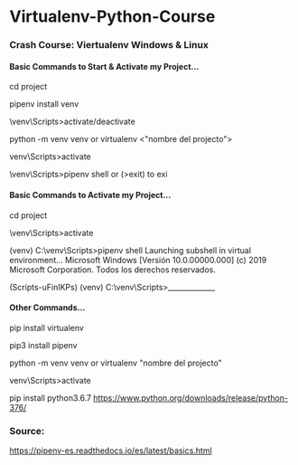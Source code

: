 # Virtualenv-Python-Course
### Crash Course: Viertualenv Windows &amp; Linux

#### Basic Commands to Start & Activate my Project...

cd project

pipenv install venv

\venv\Scripts>activate/deactivate

python -m venv venv or virtualenv <"nombre del projecto">

venv\Scripts>activate

\venv\Scripts>pipenv shell  or  (>exit) to exi


#### Basic Commands to Activate my Project...

cd project

\venv\Scripts>activate

(venv) C:\venv\Scripts>pipenv shell
Launching subshell in virtual environment…
Microsoft Windows [Versión 10.0.00000.000]
(c) 2019 Microsoft Corporation. Todos los derechos reservados.

(Scripts-uFinIKPs) (venv) C:\venv\Scripts>_____________


#### Other Commands...

pip install virtualenv

pip3 install pipenv

python -m venv venv or virtualenv "nombre del projecto"

venv\Scripts>activate

pip install python3.6.7 https://www.python.org/downloads/release/python-376/


### Source:

https://pipenv-es.readthedocs.io/es/latest/basics.html
